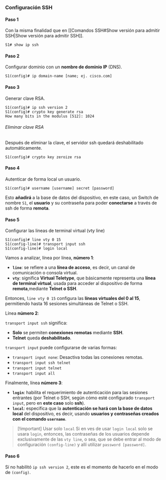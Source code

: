 ### Configuración SSH

#### Paso 1

Con la misma finalidad que en [[Comandos SSH#Show versión para admitir SSH|Show versión para admitir SSH]].

```cli
S1# show ip ssh
```

#### Paso 2

Configurar dominio con un **nombre de dominio IP** (DNS).

```cli
S1(config)# ip domain-name [name; ej. cisco.com]
```

#### Paso 3

Generar clave RSA.

```cli
S1(config)# ip ssh version 2
S1(config)# crypto key generate rsa
How many bits in the modulus [512]: 1024
```

###### Eliminar clave RSA

Después de eliminar la clave, el servidor ssh quedará deshabilitado automáticamente.

```cli
S1(config)# crypto key zeroize rsa
```

#### Paso 4

Autenticar de forma local un usuario.

```cli
S1(config)# username [username] secret [password]
```

Esto **añadirá** a la base de datos del dispositivo, en este caso, un Switch de nombre `S1`, el **usuario** y su contraseña para poder **conectarse** a través de ssh de forma **remota**.

#### Paso 5

Configurar las lineas de terminal virtual (vty line)

```cli
S1(config)# line vty 0 15
S1(config-line)# transport input ssh
S1(config-line)# login local
```

Vamos a analizar, línea por línea, **número 1**: 

- **`line`**: se refiere a una **línea de acceso**, es decir, un canal de comunicación o consola virtual.
- **`vty`**: significa **Virtual Teletype**, que básicamente representa una **línea de terminal virtual**, usada para acceder al dispositivo de forma **remota**,mediante **Telnet o SSH**.

Entonces, `line vty 0 15` configura las **líneas virtuales del 0 al 15**, permitiendo hasta 16 sesiones simultáneas de Telnet o SSH.

Línea **número 2**:

``transport input ssh`` significa:

- **Solo** se permiten **conexiones remotas** mediante **SSH**.  
- **Telnet** queda **deshabilitado**.

``transport input`` puede configurarse de varias formas:

- `transport input none`: Desactiva todas las conexiones remotas.
- `transport input ssh telnet`
- `transport input telnet`
- `transport input all`

Finalmente, línea **número 3**:

- **`login`**: habilita el requerimiento de autenticación para las sesiones entrantes (por Telnet o SSH, según cómo esté configurado `transport input`, pero en **este caso** solo **ssh**).
- **`local`**: especifica que la **autenticación se hará con la base de datos local** del dispositivo, es decir, usando **usuarios y contraseñas creados con el comando `username`**.


> [!important] Usar solo ``local``
> Si en ves de usar `login local` solo se usara `login`, entonces, las contraseñas de los usuarios depende exclusivamente de las `vty line`, o sea, que se debe entrar al modo de configuración `(config-line)` y allí utilizar `password [password]`.

#### Paso 6

Sí no habilitó `ip ssh version 2`, este es el momento de hacerlo en el modo de `(config)`.
